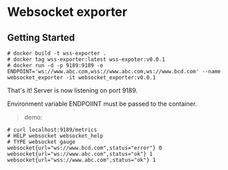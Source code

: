 # Websocket exporter

## Getting Started

```
# docker build -t wss-exporter .
# docker tag wss-exporter:latest wss-expoter:v0.0.1
# docker run -d -p 9189:9189 -e ENDPOINT='ws://www.abc.com,wss://www.abc.com,ws://www.bcd.com' --name websocket_exporter -it websocket_exporter:v0.0.1
```

That's it! Server is now listening on port 9189.

Environment variable ENDPOIINT must be passed to the container.

> demo:
```
# curl localhost:9189/metrics
# HELP websocket websocket_help
# TYPE websocket gauge
websocket{url="ws://www.bcd.com",status="error"} 0
websocket{url="ws://www.abc.com",status="ok"} 1
websocket{url="wss://www.abc.com",status="ok"} 1
```
